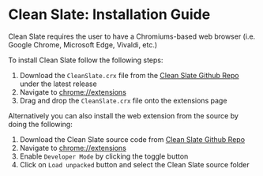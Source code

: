 # Clean Slate: Installation Guide

Clean Slate requires the user to have a Chromiums-based web browser (i.e. Google Chrome, Microsoft Edge, Vivaldi, etc.)

To install Clean Slate follow the following steps:

1. Download the `CleanSlate.crx` file from the [Clean Slate Github Repo](https://github.com/Josiah-Caldwell/Clean-Slate/releases) under the latest release
2. Navigate to [chrome://extensions](chrome://extensions)
3. Drag and drop the `CleanSlate.crx` file onto the extensions page

Alternatively you can also install the web extension from the source by doing the following: 
1. Download the Clean Slate source code from [Clean Slate Github Repo](https://github.com/Josiah-Caldwell/Clean-Slate)
2. Navigate to [chrome://extensions](chrome://extensions)
3. Enable `Developer Mode` by clicking the toggle button
4. Click on `Load unpacked` button and select the Clean Slate source folder
